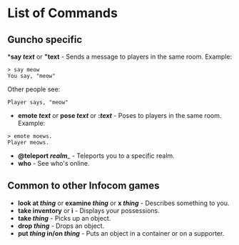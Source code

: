 # List of Commands
## Guncho specific
*__say _text___ or __"text__ - Sends a message to players in the same room.
Example:
```
> say meow
You say, "meow"
```
Other people see:
```
Player says, "meow"
```
* __emote _text___ or __pose _text___ or __:_text___ - Poses to players in the same room.
Example:
```
> emote moews.
Player meows.
```
* __@teleport _realm____ - Teleports you to a specific realm.
* __who__ - See who's online.

## Common to other Infocom games
* __look at _thing___ or __examine _thing___ or __x _thing___ - Describes something to you.
* __take inventory__ or __i__ - Displays your possessions.
* __take _thing___ - Picks up an object.
* __drop _thing___ - Drops an object.
* __put _thing_ in/on _thing___ - Puts an object in a container or on a supporter.